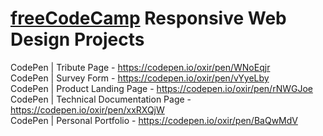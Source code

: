 # <a href="https://freecodecamp.org/" target="_blank">freeCodeCamp<a> Responsive Web Design Projects

CodePen | Tribute Page - https://codepen.io/oxir/pen/WNoEqjr <br>
CodePen | Survey Form - https://codepen.io/oxir/pen/vYyeLby <br>
CodePen | Product Landing Page - https://codepen.io/oxir/pen/rNWGJoe<br>
CodePen | Technical Documentation Page - https://codepen.io/oxir/pen/xxRXQjW<br>
CodePen | Personal Portfolio - https://codepen.io/oxir/pen/BaQwMdV 
